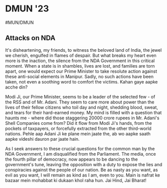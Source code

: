 # DMUN '23
#MUN/DMUN

## Attacks on NDA
It's disheartening, my friends, to witness the beloved land of India, the jewel we cherish, engulfed in flames of despair. But what breaks my heart even more is the inaction, the silence from the NDA Government in this critical moment. When a state is in shambles, lives are lost, and families are torn apart, one would expect our Prime Minister to take resolute action against these anti-social elements in Manipur. Sadly, no such actions have been taken, not even a soothing word to comfort the victims. Kahan gaye aapke acche din?

Modi Ji, our Prime Minister, seems to be a leader of the selected few - of the RSS and of Mr. Adani. They seem to care more about power than the lives of their fellow citizens who toil day and night, shedding blood, sweat, and tears for their hard-earned money. My mind is filled with a question that haunts me - where did those staggering 20000 crore rupees in Mr. Adani's Shell Companies come from? Did it flow from Modi Ji's hands, from the pockets of taxpayers, or forcefully extracted from the other third-world nations. Pehle aap Adani Ji ke plane mein jaate the, ab wo aapke saath aapke videshi dauron par jaate hain.

As I seek answers to these crucial questions for the common man by the NDA Government, I am disqualified from the Parliament. The media, once the fourth pillar of democracy, now appears to be dancing to the government's tune, leaving the opposition with a duty to expose the lies and conspiracies against the people of our nation. Be as nasty as you want, as evil as you want, I will remain as kind as I am, even to you. Main is nafrat ke bazaar mein mohabbat ki dukaan khol raha hun.  Jai Hind, Jai Bharat!
